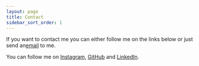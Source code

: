 ```yaml
---
layout: page
title: Contact
sidebar_sort_order: 1
---
```


If you want to contact me you can either follow me on the links below or just send an<a href="mailto:a.blohin@aol.com">email</a> to me.

You can follow me on <a href="{{ site.instagram }}" target="_blank" rel="noopener noreferrer">Instagram</a>, <a href="{{ site.github }}" target="_blank" rel="noopener noreferrer">GitHub</a> and <a href="{{ site.linkedin }}" target="_blank" rel="noopener noreferrer">LinkedIn</a>.

